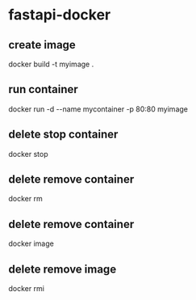 # fastapi-docker

## create image

docker build -t myimage .

## run container

docker run -d --name mycontainer -p 80:80 myimage

## delete stop container

docker stop <id>

## delete remove container

docker rm <id>

## delete remove container

docker image

## delete remove image

docker rmi <id>


